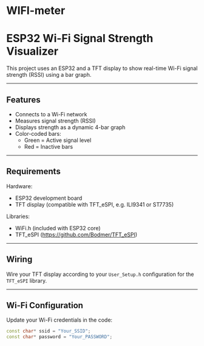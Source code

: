 # WIFI-meter
ESP32 Wi-Fi Signal Strength Visualizer
======================================

This project uses an ESP32 and a TFT display to show real-time Wi-Fi signal strength (RSSI) using a bar graph.

----------------------------
Features
----------------------------
- Connects to a Wi-Fi network
- Measures signal strength (RSSI)
- Displays strength as a dynamic 4-bar graph
- Color-coded bars:
  - Green = Active signal level
  - Red   = Inactive bars

----------------------------
Requirements
----------------------------
Hardware:
- ESP32 development board
- TFT display (compatible with TFT_eSPI, e.g. ILI9341 or ST7735)

Libraries:
- WiFi.h (included with ESP32 core)
- TFT_eSPI (https://github.com/Bodmer/TFT_eSPI)

----------------------------
Wiring
----------------------------
Wire your TFT display according to your `User_Setup.h` configuration for the `TFT_eSPI` library.

----------------------------
Wi-Fi Configuration
----------------------------
Update your Wi-Fi credentials in the code:

```cpp
const char* ssid = "Your_SSID";
const char* password = "Your_PASSWORD";

